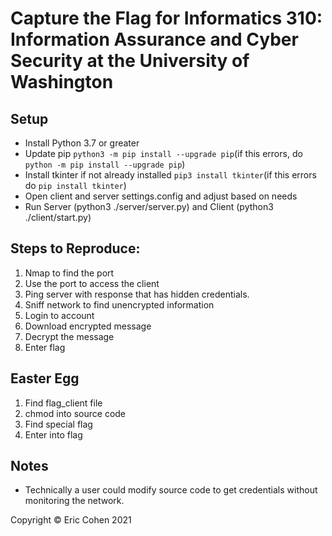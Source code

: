 # Capture the Flag for Informatics 310: Information Assurance and Cyber Security at the University of Washington

## Setup
+ Install Python 3.7 or greater
+ Update pip `python3 -m pip install --upgrade pip`(if this errors, do `python -m pip install --upgrade pip`)
+ Install tkinter if not already installed `pip3 install tkinter`(if this errors do `pip install tkinter`)
+ Open client and server settings.config and adjust based on needs
+ Run Server (python3 ./server/server.py) and Client (python3 ./client/start.py)

## Steps to Reproduce:
1. Nmap to find the port
2. Use the port to access the client
3. Ping server with response that has hidden credentials.
3. Sniff network to find unencrypted information
4. Login to account
5. Download encrypted message
6. Decrypt the message
7. Enter flag

## Easter Egg
1. Find flag\_client file
2. chmod into source code
3. Find special flag
4. Enter into flag

## Notes
* Technically a user could modify source code to get credentials without monitoring the network.

Copyright © Eric Cohen 2021
